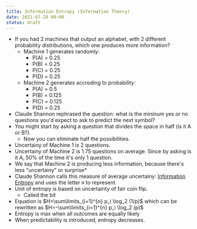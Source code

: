 ```yaml
---
title: Information Entropy (Information Theory)
date: 2021-07-28 00:00
status: draft
---
```


* If you had 2 machines that output an alphabet, with 2 different probability distributions, which one produces more information?
    * Machine 1 generates randomly:
        * P(A) = 0.25
        * P(B) = 0.25
        * P(C) = 0.25
        * P(D) = 0.25
    * Machine 2 generates accroding to probability:
        * P(A) = 0.5
        * P(B) = 0.125
        * P(C) = 0.125
        * P(D) = 0.25
 * Claude Shannon rephrased the question: what is the mininum yes or no questions you'd expect to ask to predict the next symbol?
 * You might start by asking a question that divides the space in half (is it A or B?).
     * Now you can eliminate half the possibilities.
 * Uncertainy of Machine 1 is 2 questions.
 * Uncertainy of Machine 2 is 1.75 questions on average. Since by asking is it A, 50% of the time it's only 1 question.
 * We say that Machine 2 is producing less information, because there's less "uncertainy" or surprise*
* Claude Shannon calls this measure of average uncertainy: [Information Entropy](../../../../permanent/information-entropy.md) and uses the letter `H` to represent.
* Unit of entropy is based on uncertainty of fair coin flip.
    * Called the bit
* Equation is $H=\sum\limits_{i=1}^{n} p_i \log_2 (1/p)$ which can be rewritten as $H=-\sum\limits_{i=1}^{n} p_i \log_2 (p)$
* Entropy is max when all outcomes are equally likely
* When predictability is introduced, entropy decreases.
